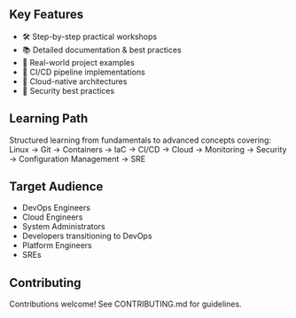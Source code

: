 ## Key Features
- 🛠 Step-by-step practical workshops
- 📚 Detailed documentation & best practices
- 🎯 Real-world project examples
- 🔄 CI/CD pipeline implementations
- 🚀 Cloud-native architectures
- 🔐 Security best practices

## Learning Path
Structured learning from fundamentals to advanced concepts covering:
Linux → Git → Containers → IaC → CI/CD → Cloud → Monitoring → Security → Configuration Management → SRE

## Target Audience
- DevOps Engineers
- Cloud Engineers
- System Administrators
- Developers transitioning to DevOps
- Platform Engineers
- SREs

## Contributing
Contributions welcome! See CONTRIBUTING.md for guidelines.
